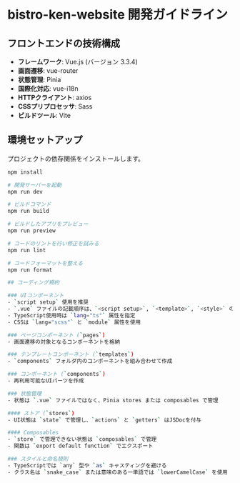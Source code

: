 # bistro-ken-website 開発ガイドライン

## フロントエンドの技術構成

- **フレームワーク**: Vue.js (バージョン 3.3.4)
- **画面遷移**: vue-router
- **状態管理**: Pinia
- **国際化対応**: vue-i18n
- **HTTPクライアント**: axios
- **CSSプリプロセッサ**: Sass
- **ビルドツール**: Vite

## 環境セットアップ

プロジェクトの依存関係をインストールします。

```bash
npm install

# 開発サーバーを起動
npm run dev

# ビルドコマンド
npm run build

# ビルドしたアプリをプレビュー
npm run preview

# コードのリントを行い修正を試みる
npm run lint

# コードフォーマットを整える
npm run format

## コーディング規約

### UIコンポーネント
- `script setup` 使用を推奨
- `.vue` ファイルの記載順序は、`<script setup>`, `<template>`, `<style>` の順
- TypeScript使用時は `lang="ts"` 属性を指定
- CSSは `lang="scss"` と `module` 属性を使用

### ページコンポーネント (`pages`)
- 画面遷移の対象となるコンポーネントを格納

### テンプレートコンポーネント (`templates`)
- `components` フォルダ内のコンポーネントを組み合わせて作成

### コンポーネント (`components`)
- 再利用可能なUIパーツを作成

### 状態管理
- 状態は `.vue` ファイルではなく、Pinia stores または composables で管理

#### ストア (`stores`)
- UI状態は `state` で管理し、`actions` と `getters` はJSDocを付与

#### Composables
- `store` で管理できない状態は `composables` で管理
- 関数は `export default function` でエクスポート

### スタイルと命名規則
- TypeScriptでは `any` 型や `as` キャスティングを避ける
- クラス名は `snake_case` または意味のある一単語では `lowerCamelCase` を使用
```
